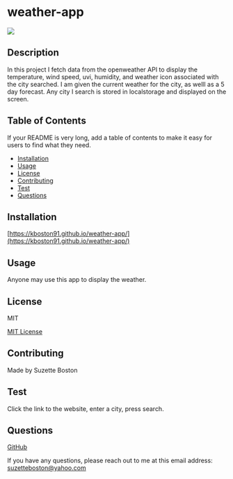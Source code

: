 # weather-app
![](https://img.shields.io/badge/license-MIT-blue)

## Description

In this project I fetch data from the openweather API to display the temperature, wind speed, uvi, humidity, and weather icon associated with the city searched. I am given the current weather for the city, as welll as a 5 day forecast. Any city I search is stored in localstorage and displayed on the screen. 

## Table of Contents

If your README is very long, add a table of contents to make it easy for users to find what they need.

* [Installation](#installation)
* [Usage](#usage)
* [License](#license)
* [Contributing](#contributing)
* [Test](#test)
* [Questions](#questions)


## Installation

[https://kboston91.github.io/weather-app/](https://kboston91.github.io/weather-app/)

## Usage

Anyone may use this app to display the weather.

## License

MIT

[MIT License](https://opensource.org/licenses/MIT) 

## Contributing

Made by Suzette Boston

## Test

Click the link to the website, enter a city, press search.

## Questions

[GitHub](https://github.com/kboston91)

If you have any questions, please reach out to me at this email address: <suzetteboston@yahoo.com>
